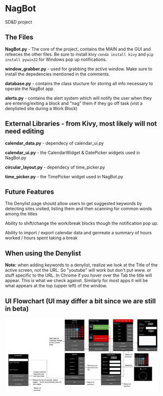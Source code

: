 # NagBot
SD&amp;D project

## The Files

**NagBot.py** - The core of the project, contains the MAIN and the GUI and refeeces the other files. Be sure to install kivy ```conda install kivy``` and ```pip install pywin32``` for Windows pop up notifications.

**window_grabber.py** - used for grabbing the active window. Make sure to install the depedencies mentioned in the comments.

**database.py** - contains the class stucture for storing all info necessary to operate the NagBot app

**alerts.py** - contains the alert system which will notify the user when they are entering/exiting a block and "nag" them if they go off task (vist a denylisted site during a Work Block)

## External Libraries - from Kivy, most likely will not need editing

**calendar_data.py** - dependecy of calendar_ui.py

**calendar_ui.py** - the CalendarWidget & DatePicker widgets used in NagBot.py

**circular_layout.py** - dependecy of time_picker.py

**time_picker.py** - the TimePicker widget used in NagBot.py

## Future Features

The Denylist page should allow users to get suggested keywords by detecting sites visited, listing them and then scanning for common words among the titles

Ability to shift/change the work/break blocks though the notification pop up.

Ability to import / export calendar data and genreate a summary of hours worked / hours spent taking a break

## When using the Denylist

**Note:** when adding keywords to a denylist, realize we look at the Title of the active screen, not the URL. So "youtube" will work but don't put www. or stuff specific to the URL. In Chrome if you hover over the Tab the title
will appear. This is what we check against. Similarly for most apps it will be what appears at the top (upper left) of the window.

## UI Flowchart (UI may differ a bit since we are still in beta)
![](/images/GUI_Flowchart.svg)